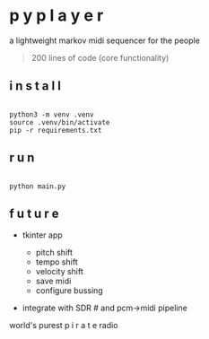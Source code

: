 # p y p l a y e r
a lightweight markov midi sequencer for the people
> 200 lines of code (core functionality)

## i n s t a l l  
<code>
python3 -m venv .venv
source .venv/bin/activate
pip -r requirements.txt
</code>

## r u n
<code>
python main.py
</code>

## f u t u r e
- tkinter app
  - pitch shift
  - tempo shift
  - velocity shift
  - save midi
  - configure bussing

- integrate with SDR # and pcm->midi pipeline

world's purest p i r a t e radio
